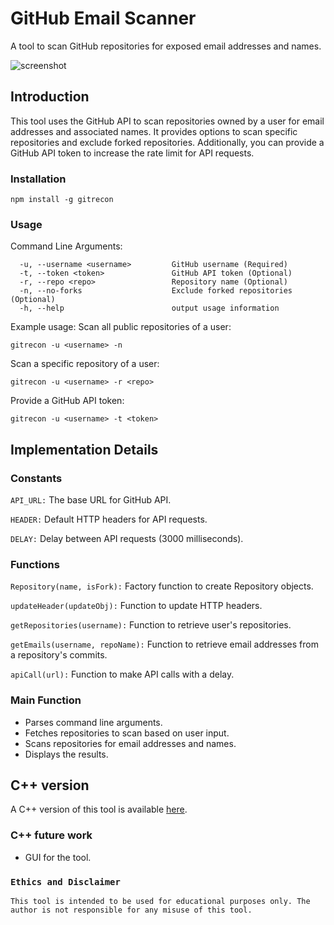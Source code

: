 # GitHub Email Scanner

A tool to scan GitHub repositories for exposed email addresses and names.

![screenshot](https://raw.githubusercontent.com/atiilla/gitrecon/main/gitrecon.PNG)

## Introduction

This tool uses the GitHub API to scan repositories owned by a user for email addresses and associated names. It provides options to scan specific repositories and exclude forked repositories. Additionally, you can provide a GitHub API token to increase the rate limit for API requests.

### Installation

```
npm install -g gitrecon
```

### Usage
Command Line Arguments:
```
  -u, --username <username>         GitHub username (Required)
  -t, --token <token>               GitHub API token (Optional)
  -r, --repo <repo>                 Repository name (Optional)
  -n, --no-forks                    Exclude forked repositories (Optional)
  -h, --help                        output usage information
```

Example usage:
Scan all public repositories of a user:
```
gitrecon -u <username> -n
```

Scan a specific repository of a user:
```
gitrecon -u <username> -r <repo>
```

Provide a GitHub API token:
```
gitrecon -u <username> -t <token>
```

## Implementation Details

### Constants
`API_URL:` The base URL for GitHub API.

`HEADER:` Default HTTP headers for API requests.

`DELAY:` Delay between API requests (3000 milliseconds).

### Functions
`Repository(name, isFork):` Factory function to create Repository objects.

`updateHeader(updateObj):` Function to update HTTP headers.

`getRepositories(username):` Function to retrieve user's repositories.

`getEmails(username, repoName):` Function to retrieve email addresses from a repository's commits.

`apiCall(url):` Function to make API calls with a delay.

### Main Function
* Parses command line arguments.
* Fetches repositories to scan based on user input.
* Scans repositories for email addresses and names.
* Displays the results.

## C++ version
A C++ version of this tool is available [here](
    c++/
).

### C++ future work
* GUI for the tool.

### `Ethics and Disclaimer`
```
This tool is intended to be used for educational purposes only. The author is not responsible for any misuse of this tool.
```
